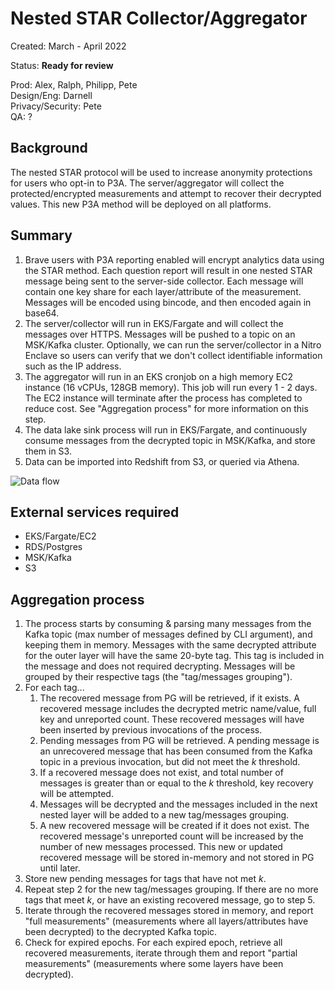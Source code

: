 # Nested STAR Collector/Aggregator

Created: March - April 2022

Status: **Ready for review**

Prod: Alex, Ralph, Philipp, Pete\
Design/Eng: Darnell\
Privacy/Security: Pete\
QA: ?

## Background

The nested STAR protocol will be used to increase anonymity protections for users who opt-in to P3A. The server/aggregator will collect the protected/encrypted measurements and attempt to recover their decrypted values. This new P3A method will be deployed on all platforms.

## Summary

1. Brave users with P3A reporting enabled will encrypt analytics data using the STAR method. Each question report will result in one nested STAR message being sent to the server-side collector. Each message will contain one key share for each layer/attribute of the measurement. Messages will be encoded using bincode, and then encoded again in base64.
2. The server/collector will run in EKS/Fargate and will collect the messages over HTTPS. Messages will be pushed to a topic on an MSK/Kafka cluster. Optionally, we can run the server/collector in a Nitro Enclave so users can verify that we don't collect identifiable information such as the IP address.
3. The aggregator will run in an EKS cronjob on a high memory EC2 instance (16 vCPUs, 128GB memory). This job will run every 1 - 2 days. The EC2 instance will terminate after the process has completed to reduce cost. See "Aggregation process" for more information on this step.
4. The data lake sink process will run in EKS/Fargate, and continuously consume messages from the decrypted topic in MSK/Kafka, and store them in S3.
5. Data can be imported into Redshift from S3, or queried via Athena.

![Data flow](flow.drawio.png)

## External services required

- EKS/Fargate/EC2
- RDS/Postgres
- MSK/Kafka
- S3

## Aggregation process

1. The process starts by consuming & parsing many messages from the Kafka topic (max number of messages defined by CLI argument), and keeping them in memory. Messages with the same decrypted attribute for the outer layer will have the same 20-byte tag. This tag is included in the message and does not required decrypting. Messages will be grouped by their respective tags (the "tag/messages grouping").
2. For each tag...
    1. The recovered message from PG will be retrieved, if it exists. A recovered message includes the decrypted metric name/value, full key and unreported count. These recovered messages will have been inserted by previous invocations of the process.
    2. Pending messages from PG will be retrieved. A pending message is an unrecovered message that has been consumed from the Kafka topic in a previous invocation, but did not meet the _k_ threshold.
    3. If a recovered message does not exist, and total number of messages is greater than or equal to the _k_ threshold, key recovery will be attempted.
    4. Messages will be decrypted and the messages included in the next nested layer will be added to a new tag/messages grouping.
    4. A new recovered message will be created if it does not exist. The recovered message's unreported count will be increased by the number of new messages processed. This new or updated recovered message will be stored in-memory and not stored in PG until later.
3. Store new pending messages for tags that have not met _k_.
4. Repeat step 2 for the new tag/messages grouping. If there are no more tags that meet _k_, or have an existing recovered message, go to step 5.
5. Iterate through the recovered messages stored in memory, and report "full measurements" (measurements where all layers/attributes have been decrypted) to the decrypted Kafka topic.
6. Check for expired epochs. For each expired epoch, retrieve all recovered measurements, iterate through them and report "partial measurements" (measurements where some layers have been decrypted).

